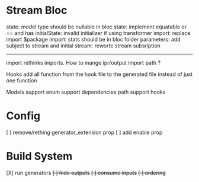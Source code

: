 # Stream Bloc
state: model type should be nullable in bloc
state: implement equatable or == and has
initialState: invalid initializer if using transformer
import: replace import $package
import: stats should be in bloc folder
parameters: add subject to stream and initial
stream: reworte stream subsription



-----
import
  rethinks imports. How to mange ipr/output import path ?

Hooks
  add all function from the hook file to the generated file instead of just one function

Models
  support enum
  support dependencies path
  support hooks

# Config
[ ] remove/rething generator_extension prop
[ ] add enable prop

# Build System
[X] run generators
  ~~[ ] hide outputs~~
  ~~[ ] consume inputs~~
  ~~[ ] ordering~~
